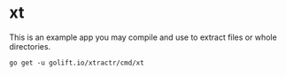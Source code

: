 # xt

This is an example app you may compile and use to extract files or whole directories.

```shell
go get -u golift.io/xtractr/cmd/xt
```
